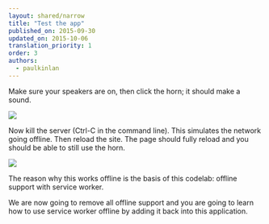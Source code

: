 ```yaml
---
layout: shared/narrow
title: "Test the app"
published_on: 2015-09-30
updated_on: 2015-10-06
translation_priority: 1
order: 3
authors:
  - paulkinlan
---
```



Make sure your speakers are on, then click the horn; it should make a sound.

<img src="images/image01.png" />

Now kill the server (Ctrl-C in the command line).  This simulates the network 
going offline. Then reload the site. The page should fully reload and you should 
be able to still use the horn.

<img src="images/image01.png"  />  

The reason why this works offline is the basis of this codelab: offline support 
with service worker.

We are now going to remove all offline support and you are going to learn how to 
use service worker offline by adding it back into this application.


